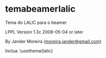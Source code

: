 # temabeamerlalic
Tema do LALIC para o beamer

LPPL Version 1.3c  2008-05-04 or later

By Jander Moreira (moreira.jander@gmail.com)


Inclua:
	\usetheme{lalic}
